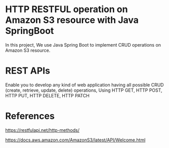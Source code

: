 # HTTP RESTFUL operation on Amazon S3 resource with Java SpringBoot 
In this project, We use Java Spring Boot to implement CRUD operations on Amazon S3 resource.

# REST APIs
Enable you to develop any kind of web application having all possible CRUD (create, retrieve, update, delete) operations,
Using HTTP GET,  HTTP POST,  HTTP PUT, HTTP DELETE, HTTP PATCH

# References
https://restfulapi.net/http-methods/

https://docs.aws.amazon.com/AmazonS3/latest/API/Welcome.html
